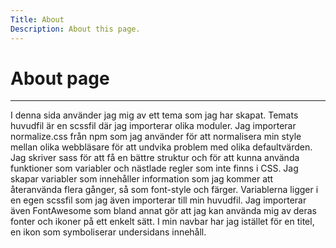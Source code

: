 ```yaml
---
Title: About
Description: About this page.
---
```


About page
==========================
<hr class = "line">
I denna sida använder jag mig av ett tema som jag har skapat. Temats huvudfil är en scssfil där jag importerar olika moduler. Jag importerar normalize.css från npm som  jag använder för att normalisera min style mellan olika webbläsare för att undvika problem med olika defaultvärden. Jag skriver sass för att få en bättre struktur och för att kunna använda funktioner som variabler och nästlade regler som inte finns i CSS. Jag skapar variabler som innehåller information som jag kommer att återanvända flera gånger, så som font-style och färger. Variablerna ligger i en egen scssfil som jag även importerar till min huvudfil. Jag importerar även FontAwesome som bland annat gör att jag kan använda mig av deras fonter och ikoner på ett enkelt sätt. I min navbar har jag istället för en titel, en ikon som symboliserar undersidans innehåll.
